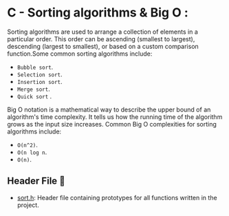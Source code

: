 # C - Sorting algorithms & Big O :

Sorting algorithms are used to arrange a collection of elements in a particular order. This order can be ascending (smallest to largest), descending (largest to smallest), or based on a custom comparison function.Some common sorting algorithms include:

* `Bubble sort`.
* `Selection sort`.
* `Insertion sort`.
* `Merge sort`.
* `Quick sort` .


Big O notation is a mathematical way to describe the upper bound of an algorithm's time complexity. It tells us how the running time of the algorithm grows as the input size increases. Common Big O complexities for sorting algorithms include:

 * `O(n^2)`.
 * `O(n log n`.
 * `O(n)`.


## Header File :file_folder:
* [ sort.h](./sort.h): Header file containing prototypes for all functions
written in the project.
